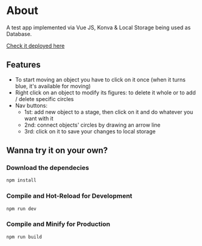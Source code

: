 # About

A test app implemented via Vue JS, Konva & Local Storage being used as Database.

[Check it deployed here](hellagirrl.github.io/canvas-vue-app/)

## Features

- To start moving an object you have to click on it once (when it turns blue, it's available for moving)
- Right click on an object to modify its figures: to delete it whole or to add / delete specific circles
- Nav buttons:
  - 1st: add new object to a stage, then click on it and do whatever you want with it
  - 2nd: connect objects' circles by drawing an arrow line
  - 3rd: click on it to save your changes to local storage

## Wanna try it on your own?

### Download the dependecies

```sh
npm install
```

### Compile and Hot-Reload for Development

```sh
npm run dev
```

### Compile and Minify for Production

```sh
npm run build
```
